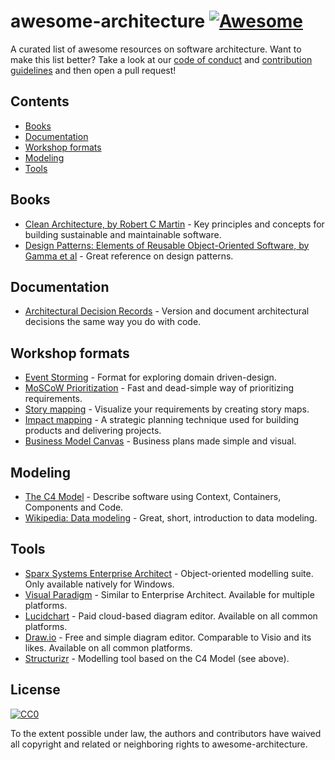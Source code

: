 # awesome-architecture [![Awesome](https://awesome.re/badge.svg)](https://awesome.re)
A curated list of awesome resources on software architecture.
Want to make this list better? Take a look at our [code of conduct](code_of_conduct.md)
and [contribution guidelines](contributing.md) and then open a pull request!

## Contents
* [Books](#books)
* [Documentation](#documentation)
* [Workshop formats](#workshop-formats)
* [Modeling](#modeling)
* [Tools](#tools)

## Books
* [Clean Architecture, by Robert C Martin](https://www.amazon.com/Clean-Architecture-Craftsmans-Software-Structure/dp/0134494164) - Key principles and concepts for building sustainable and maintainable software.
* [Design Patterns: Elements of Reusable Object-Oriented Software, by Gamma et al](https://www.amazon.com/Design-Patterns-Elements-Reusable-Object-Oriented/dp/0201633612/) - Great reference on design patterns.
  
## Documentation
* [Architectural Decision Records](https://adr.github.io/) - Version and document architectural decisions the same way you do with code.

## Workshop formats
* [Event Storming](https://www.eventstorming.com/) - Format for exploring domain driven-design.
* [MoSCoW Prioritization](https://www.knowledgehut.com/blog/agile/how-to-prioritise-requirements-with-the-moscow-technique) - Fast and dead-simple way of prioritizing requirements.
* [Story mapping](https://www.jpattonassociates.com/wp-content/uploads/2015/03/story_mapping.pdf) - Visualize your requirements by creating story maps.
* [Impact mapping](https://www.impactmapping.org/) -  A strategic planning technique used for building products and delivering projects.
* [Business Model Canvas](https://en.wikipedia.org/wiki/Business_Model_Canvas) - Business plans made simple and visual.

## Modeling
* [The C4 Model](https://c4model.com/) - Describe software using Context, Containers, Components and Code.
* [Wikipedia: Data modeling](https://en.wikipedia.org/wiki/Data_modeling) - Great, short, introduction to data modeling.

## Tools
* [Sparx Systems Enterprise Architect](https://sparxsystems.com/products/ea/index.html) - Object-oriented modelling suite. Only available natively for Windows.
* [Visual Paradigm](https://www.visual-paradigm.com/) - Similar to Enterprise Architect. Available for multiple platforms. 
* [Lucidchart](https://www.lucidchart.com) - Paid cloud-based diagram editor. Available on all common platforms.
* [Draw.io](https://www.draw.io) - Free and simple diagram editor. Comparable to Visio and its likes. Available on all common platforms.
* [Structurizr](https://structurizr.com) - Modelling tool based on the C4 Model (see above).
  
## License

[![CC0](http://mirrors.creativecommons.org/presskit/buttons/88x31/svg/cc-zero.svg)](https://creativecommons.org/publicdomain/zero/1.0/)

To the extent possible under law, the authors and contributors have waived all copyright
and related or neighboring rights to awesome-architecture.
